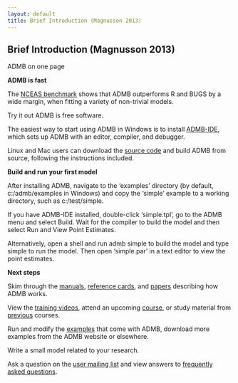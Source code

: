 ```yaml
---
layout: default
title: Brief Introduction (Magnusson 2013)
---
```


Brief Introduction (Magnusson 2013)
-----------------------------------

ADMB on one page

**ADMB is fast**

The [NCEAS benchmark](/developers/benchmarks/optimization/nceas.png) shows that ADMB outperforms R and BUGS by a wide margin, when fitting a variety of non-trivial models.

Try it out
ADMB is free software.

The easiest way to start using ADMB in Windows is to install [ADMB-IDE](http://code.google.com/p/admb-project/downloads/list?&q=admb-ide), which sets up ADMB with an editor, compiler, and debugger.

Linux and Mac users can download the [source code](http://code.google.com/p/admb-project/downloads/list?can=2&q=source) and build ADMB from source, following the instructions included.

**Build and run your first model**

After installing ADMB, navigate to the ‘examples’ directory (by default, c:/admb/examples in Windows) and copy the ‘simple’ example to a working directory, such as c:/test/simple.

If you have ADMB-IDE installed, double-click ‘simple.tpl’, go to the ADMB menu and select Build. Wait for the compiler to build the model and then select Run and View Point Estimates.

Alternatively, open a shell and run admb simple to build the model and type simple to run the model. Then open ‘simple.par’ in a text editor to view the point estimates.

**Next steps**

Skim through the [manuals](/docs/manuals/), [reference cards](/docs/refcards/), and [papers](/docs/papers/) describing how ADMB works.

View the [training videos](ftp://glpd.fw.msu.edu/QFC/ADMB-Videos/Current_ADMB_Video_Release/), attend an upcoming [course](/courses/upcoming/), or study material from [previous](/courses/previous/) courses.

Run and modify the [examples](/examples/) that come with ADMB, download more examples from the ADMB website or elsewhere.

Write a small model related to your research.

Ask a question on the [user mailing list](/users/users-mailing-list) and view answers to [frequently asked questions](/docs/faq/).
